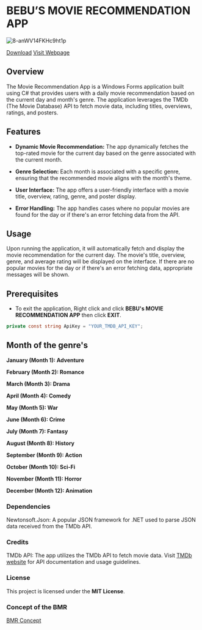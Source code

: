 # BEBU’S MOVIE RECOMMENDATION APP
![8-anWV14FKHc9ht1p](https://github.com/JshMaxer/BMR/assets/78284063/b4a068a0-dd49-4a12-a717-903ecdc88b23)

[Download](https://drive.google.com/file/d/1OyigxeT_D-Hu6izZpeZ6eGo0LClj0O7k/view?usp=sharing)
[Visit Webpage](https://codedformm.blogspot.com/)

## Overview

The Movie Recommendation App is a Windows Forms application built using C# that provides users with a daily movie recommendation based on the current day and month's genre. The application leverages the TMDb (The Movie Database) API to fetch movie data, including titles, overviews, ratings, and posters.

## Features

- **Dynamic Movie Recommendation:** The app dynamically fetches the top-rated movie for the current day based on the genre associated with the current month.

- **Genre Selection:** Each month is associated with a specific genre, ensuring that the recommended movie aligns with the month's theme.

- **User Interface:** The app offers a user-friendly interface with a movie title, overview, rating, genre, and poster display.

- **Error Handling:** The app handles cases where no popular movies are found for the day or if there's an error fetching data from the API.

## Usage
Upon running the application, it will automatically fetch and display the movie recommendation for the current day. The movie's title, overview, genre, and average rating will be displayed on the interface. If there are no popular movies for the day or if there's an error fetching data, appropriate messages will be shown.

## Prerequisites
- To exit the application, Right click and click **BEBU's MOVIE RECOMMENDATION APP** then click **EXIT**.


```csharp
private const string ApiKey = "YOUR_TMDB_API_KEY";
```

## Month of the genre's

**January (Month 1): Adventure**

**February (Month 2): Romance**

**March (Month 3): Drama**

**April (Month 4): Comedy**

**May (Month 5): War**

**June (Month 6): Crime**

**July (Month 7): Fantasy**

**August (Month 8): History**

**September (Month 9): Action**

**October (Month 10): Sci-Fi**

**November (Month 11): Horror**

**December (Month 12): Animation**


### Dependencies
Newtonsoft.Json: A popular JSON framework for .NET used to parse JSON data received from the TMDb API.

### Credits
TMDb API: The app utilizes the TMDb API to fetch movie data. Visit [TMDb website](https://www.themoviedb.org/documentation/api) for API documentation and usage guidelines.

### License
This project is licensed under the **MIT License**.


### Concept of the BMR
[BMR Concept](https://github.com/JshMaxer/BMR/files/12903063/BMR.Concept.pdf)

